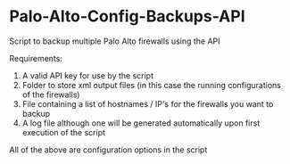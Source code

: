 # Palo-Alto-Config-Backups-API
Script to backup multiple Palo Alto firewalls using the API

Requirements:

1) A valid API key for use by the script<br>
2) Folder to store xml output files (in this case the running configurations of the firewalls)<br>
3) File containing a list of hostnames / IP's for the firewalls you want to backup
4) A log file although one will be generated automatically upon first execution of the script

All of the above are configuration options in the script
